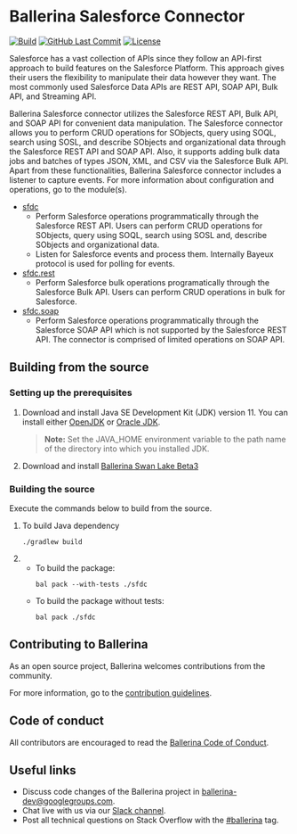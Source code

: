 Ballerina Salesforce Connector
===================
[![Build](https://github.com/ballerina-platform/module-ballerinax-sfdc/workflows/CI/badge.svg)](https://github.com/ballerina-platform/module-ballerinax-sfdc/actions?query=workflow%3ACI)
[![GitHub Last Commit](https://img.shields.io/github/last-commit/ballerina-platform/module-ballerinax-sfdc.svg)](https://github.com/ballerina-platformmodule-ballerinax-sfdc/commits/master)
[![License](https://img.shields.io/badge/License-Apache%202.0-blue.svg)](https://opensource.org/licenses/Apache-2.0)

Salesforce has a vast collection of APIs since they follow an API-first approach to build features on the Salesforce Platform. This approach gives their users the flexibility to manipulate their data however they want. The most commonly used Salesforce Data APIs are REST API, SOAP API, Bulk API, and Streaming API. 

Ballerina Salesforce connector utilizes the Salesforce REST API, Bulk API, and SOAP API for convenient data manipulation. The Salesforce connector allows you to perform CRUD operations for SObjects, query using SOQL, search using SOSL, and describe SObjects and organizational data through the Salesforce REST API and SOAP API. Also, it supports adding bulk data jobs and batches of types JSON, XML, and CSV via the Salesforce Bulk API. Apart from these functionalities, Ballerina Salesforce connector includes a listener to capture events.
For more information about configuration and operations, go to the module(s).
- [sfdc](sfdc/Module.md) 
   - Perform Salesforce operations programmatically through the Salesforce REST API. Users can perform CRUD operations for SObjects, query using SOQL, search using SOSL and, describe SObjects and organizational data.
   - Listen for Salesforce events and process them. Internally Bayeux protocol is used for polling for events.
- [sfdc.rest](sfdc/modules/bulk/Module.md) 
   - Perform Salesforce bulk operations programatically through the Salesforce Bulk API. Users can perform CRUD operations in bulk for Salesforce.
- [sfdc.soap](sfdc/modules/soap/Module.md)
   - Perform Salesforce operations programmatically through the Salesforce SOAP API which is not supported by the Salesforce REST API. The connector is comprised of limited operations on SOAP API.

## Building from the source
### Setting up the prerequisites
1. Download and install Java SE Development Kit (JDK) version 11. You can install either [OpenJDK](https://adoptopenjdk.net/) or [Oracle JDK](https://www.oracle.com/java/technologies/javase-jdk11-downloads.html).

   > **Note:** Set the JAVA_HOME environment variable to the path name of the directory into which you installed JDK.
 
2. Download and install [Ballerina Swan Lake Beta3](https://ballerina.io/)

### Building the source
 
Execute the commands below to build from the source.

1. To build Java dependency
   ```   
   ./gradlew build
   ```
2. * To build the package:
      ```   
      bal pack --with-tests ./sfdc
      ```
   * To build the package without tests:
      ```
      bal pack ./sfdc
      ```
## Contributing to Ballerina
 
As an open source project, Ballerina welcomes contributions from the community.
 
For more information, go to the [contribution guidelines](https://github.com/ballerina-platform/ballerina-lang/blob/master/CONTRIBUTING.md).
 
## Code of conduct
 
All contributors are encouraged to read the [Ballerina Code of Conduct](https://ballerina.io/code-of-conduct).
 
## Useful links
 
* Discuss code changes of the Ballerina project in [ballerina-dev@googlegroups.com](mailto:ballerina-dev@googlegroups.com).
* Chat live with us via our [Slack channel](https://ballerina.io/community/slack/).
* Post all technical questions on Stack Overflow with the [#ballerina](https://stackoverflow.com/questions/tagged/ballerina) tag.
 